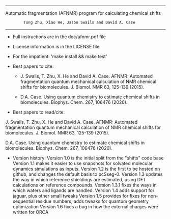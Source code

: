 ------------------------------------------------------------------------------
   Automatic fragmentation (AFNMR) program for calculating chemical shifts

            Tong Zhu, Xiao He, Jason Swails and David A. Case
------------------------------------------------------------------------------

* Full instructions are in the doc/afnmr.pdf file

* License information is in the LICENSE file

* For the impatient:  'make install && make test'

* Best papers to cite: 

    *  J. Swails, T. Zhu, X. He and David A. Case. 
       AFNMR: Automated fragmentation quantum mechanical 
       calculation of NMR chemical shifts for biomolecules. 
       J. Biomol. NMR 63, 125-139 (2015). 

    *  D.A. Case.  Using quantum chemistry to estimate chemical 
       shifts in biomolecules. Biophys. Chem. 267, 106476 (2020).

* Best papers to read/cite: 

J. Swails, T. Zhu, X. He and David A. Case.  AFNMR: Automated fragmentation
quantum mechanical calculation of NMR chemical shifts for biomolecules.
J. Biomol. NMR 63, 125-139 (2015).

D.A. Case. Using quantum chemistry to estimate chemical shifts in
biomolecules. Biophys. Chem. 267, 106476 (2020).

* Version history:
   Version 1.0 is the initial split from the "shifts" code base
   Version 1.1 makes it easier to use snapshots for solvated molecular 
       dynamics simulations as inputs.
   Version 1.2 is the first to be hosted on github, and changes the 
       default basis to pcSseg-0.
   Version 1.3 updates the way in which reference shieldings are estimated,
       using DFT calculations on reference compounds. 
   Version 1.3.1 fixes the ways in which waters and ligands are handled.
   Version 1.4 adds support for jaguar, plus other small tweaks
   Version 1.5 provides for fixes for non-sequential residue numbers, adds
       tweaks for quantum geometry optimization
   Version 1.6 fixes a bug in how the external charges were written for ORCA
